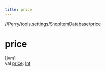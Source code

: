 ```yaml
---
title: price
---
```

//[Perry](../../../index.html)/[tools.settings](../index.html)/[ShopItemDatabase](index.html)/[price](price.html)



# price



[jvm]\
val [price](price.html): [Int](https://kotlinlang.org/api/latest/jvm/stdlib/kotlin/-int/index.html)




